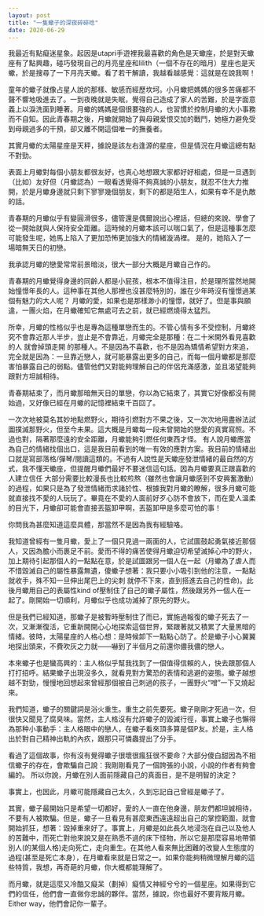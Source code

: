 ```yaml
---
layout: post
title: "一隻蠍子的深夜碎碎唸"
date: 2020-06-29
---
```


我最近有點癡迷星象。起因是utapri手遊裡我最喜歡的角色是天蠍座，於是對天蠍座有了點興趣，碰巧發現自己的月亮星座和lilith（一個不存在的暗月）星座也是天蠍，於是搜尋了一下月亮天蠍。看了若干解讀，我越看越感覺：這就是在說我啊！

童年的蠍子就像占星人說的那樣、敏感而經歷坎坷。小月蠍把媽媽的很多苦痛都不聲不響地吸進去了。一到夜晚就是失眠，覺得自己造成了家人的苦難，於是字面意義上以淚洗面到睡著。月蠍的媽媽是個很要強的人，也習慣於控制月蠍的大小事務 而不自知。因此青春期之後，月蠍就開始了與母親爱恨交加的戰鬥，她極力避免受到母親過多的干預，卻又離不開這個唯一的撫養者。

其實月蠍的太陽星座是天秤，據說是該左右逢源的星座，但是情況在月蠍這總有點不對勁。

表面上月蠍對每個小朋友都很友好，也真心地想跟大家都好好相處，但是一旦遇到（比如）友好但（月蠍認為）一眼看透覺得不夠真誠的小朋友，就忍不住大力推開，於是月蠍身邊就只剩下寥寥幾個朋友，剩下的都是陌生人，如果有幸不是仇敵的話。

青春期的月蠍似乎有變圓滑很多，儘管還是偶爾說出心裡話，但總的來說、學會了從一開始就與人保持安全距離。這時候的月蠍本該可以喘口氣了，但是這種事怎麼可能發生呢，她馬上陷入了更加恐怖更加強大的情緒漩渦裡。
是的，她陷入了一場暗無天日的初戀。

我承認月蠍的戀愛常常前景暗淡，很大一部分大概是月蠍自己作的。

青春期的月蠍覺得身邊的同齡人都是小屁孩，根本不值得注目，於是理所當然地開始憧憬年長的人。這种事在其他人那裡也沒甚麼特別的，誰在少年時沒有憧憬過某個有魅力的大人呢？
月蠍的愛，如果也是那樣渺小的憧憬，就好了。但是事與願違，一團火焰，在月蠍確知它無處可去之前，就已經燃燒得太猛烈。

所幸，月蠍的性格似乎也是專為這種單戀而生的。不管心情有多不受控制，月蠍終究不會靠近那人半步，豈止是不會靠近，月蠍完全是那種：在二十米開外看見喜歡的人 就會掉頭走開 的那種人。不是因為不喜歡，也不是因為矯情希望對方來追，完全就是因為：一旦靠近戀人，就可能暴露出更多的自己，而每一個月蠍都是那麼害怕暴露自己的弱點。儘管他們又對能夠理解自己的伴侶充滿感激，並且渴望能夠跟對方坦誠相待。

青春期結束了，而月蠍那暗無天日的單戀，你以為它結束了，其實它好像都沒有開始過，又好像已經在月蠍的記憶裡結束千百回了。

一次次地被莫名其妙地點燃野火，期待引燃對方不果之後，又一次次地用盡辦法試圖撲滅那野火，但至今未果。這大概是月蠍每一段未曾開始的戀愛的真實寫照。不過也對，隔著那麼遠的安全距離，月蠍能夠引燃任何東西才怪。
有人說月蠍應當為自己的情緒找個出口，這是我目前看到的唯一有效的應對方案。我目前的情緒出口就是寫部落格/彈琴/閱讀這類的。不過有人說性是天蠍座發泄情緒的最自然的方式，我不懂天蠍座，但提醒月蠍們最好不要迷信這句話。因為月蠍要真正跟喜歡的人建立信任 大部分需要比較漫長也比較煎熬（雖然也會讓月蠍感到不安興奮激動）的過程，如果只是為了發泄情緒而求諸於性、根據我對月蠍的瞭解，很多月蠍可能就直接找不愛的人玩玩了。畢竟在不愛的人面前好歹心防不會放下，而在愛人溫柔的目光下，月蠍卻可能會直接丟盔卸甲啊，丟盔卸甲是多麼可怕的事！

你問我為甚麼知道這麼具體，那當然不是因為我有經驗咯。

我知道曾經有一隻月蠍，愛上了一個只見過一兩面的人，它試圖鼓起勇氣接近那個人，又因為膽小而裹足不前。愛而不得的痛苦使得月蠍迫切希望滅掉心中的野火，加上期待引起那個人的一點點在意，於是試圖跟另一個人在一起（月蠍為了虐人而不惜毀滅自己的屬性暴露無遺，傻蠍子想著：我只要小小吸引到他的注意，一點點就收手，殊不知一旦伸出尾巴上的尖刺 就停不下來，直到搭進去自己的性命)。此後月蠍用自己的表屬性kind of壓制住了自己的蠍子屬性，然後跟另外一個人在一起了。剛開始一切順利，月蠍似乎也成功滅掉了原先的野火。

但是我們已經知道，那蠍子是被暫時壓制住了而已，實施過報復的蠍子死去了一次，又漸漸復活，它重新開開心心地探索這個世界，緊跟著就又積累了大量黑暗的情緒。彼時，太陽星座的人格心想：是時候卸下一點點心防了。於是蠍子小心翼翼地探出頭来，不費吹灰之力就——嚇到了半個月之前還你儂我儂的戀人。

本來蠍子也是蠻高興的：主人格似乎幫我找到了一個值得信賴的人，快去跟那個人打打招呼。結果蠍子出現沒多久，就看見對方驚恐的表情和逃避的姿態。蠍子越想越不對勁，慢慢地回想起來曾經那個被自己刺過的孩子，一團野火“噌”一下又燒起來。

我們知道，蠍子的關鍵詞是浴火重生。重生之前先要死。蠍子剛剛才死過一次，但很快又聞見了腐臭味。當然，主人格沒有允許蠍子的毀滅行徑，事實上蠍子也懶得為那种小事動手：主人格眼中的戀人，在蠍子看來頂多算是個P友。於是，主人格出於對自己精神出軌的內疚，跟那只可憐蟲提出了分手。

看過了這個故事，你有沒有覺得蠍子很壞很瘋狂很不要命？大部分傻白甜因為不相信蠍子的存在，會欺騙自己說：我剛剛看見了一個誇張的小說，小說的作者有夠會編的。
所以你說，月蠍在別人面前隱藏自己的真面目，是不是明智的決定？

事實上，也因此，月蠍可能隱藏自己太久，久到忘記自己曾經是蠍子了。

其實，蠍子最開始只是希望一切都好，愛的人一直在他身邊，朋友們都坦誠相待，不要有人被欺騙。但是，蠍子一旦看見有甚麼東西遠遠超出自己的掌控範圍，就會開始抓狂，想著：毀掉重來好了。事實上，月蠍是如此長久地浸泡在自己以及他人的苦難中，而死亡對他來說又是在熟悉不過的床下怪物，所以它是那麼容易地帶領別人(的某個人格)走向死亡，走向重生。在其他人看來無比困難的改變人生態度的過程(甚至是死亡本身），在月蠍看來就是日常之一。如果你能夠稍微理解月蠍的這些特質，我想，再奇葩的月蠍，你大概都能理解了。

而月蠍，就是這麼又冷酷又癡呆（劃掉）癡情又神經兮兮的一個星座。如果得到它們的信任，他們會一直做你忠誠的夥伴。當然，據說，你也最好不要背叛月蠍。Either way，他們會記你一輩子。
